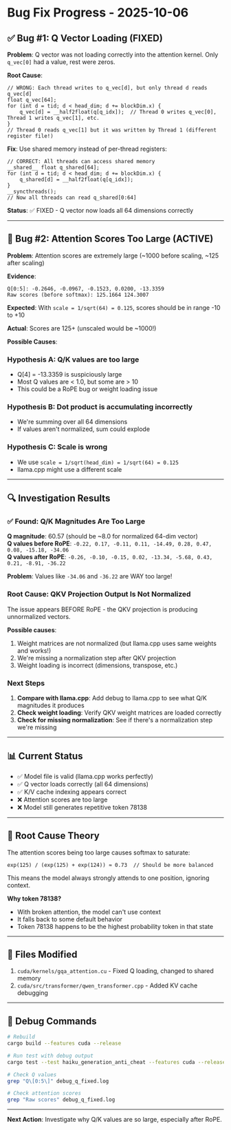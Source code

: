 # Bug Fix Progress - 2025-10-06

## ✅ Bug #1: Q Vector Loading (FIXED)

**Problem**: Q vector was not loading correctly into the attention kernel. Only `q_vec[0]` had a value, rest were zeros.

**Root Cause**: 
```cuda
// WRONG: Each thread writes to q_vec[d], but only thread d reads q_vec[d]
float q_vec[64];
for (int d = tid; d < head_dim; d += blockDim.x) {
    q_vec[d] = __half2float(q[q_idx]);  // Thread 0 writes q_vec[0], Thread 1 writes q_vec[1], etc.
}
// Thread 0 reads q_vec[1] but it was written by Thread 1 (different register file!)
```

**Fix**: Use shared memory instead of per-thread registers:
```cuda
// CORRECT: All threads can access shared memory
__shared__ float q_shared[64];
for (int d = tid; d < head_dim; d += blockDim.x) {
    q_shared[d] = __half2float(q[q_idx]);
}
__syncthreads();
// Now all threads can read q_shared[0:64]
```

**Status**: ✅ FIXED - Q vector now loads all 64 dimensions correctly

---

## 🔴 Bug #2: Attention Scores Too Large (ACTIVE)

**Problem**: Attention scores are extremely large (~1000 before scaling, ~125 after scaling)

**Evidence**:
```
Q[0:5]: -0.2646, -0.0967, -0.1523, 0.0200, -13.3359
Raw scores (before softmax): 125.1664 124.3007
```

**Expected**: With `scale = 1/sqrt(64) = 0.125`, scores should be in range -10 to +10

**Actual**: Scores are 125+ (unscaled would be ~1000!)

**Possible Causes**:

### Hypothesis A: Q/K values are too large
- Q[4] = -13.3359 is suspiciously large
- Most Q values are < 1.0, but some are > 10
- This could be a RoPE bug or weight loading issue

### Hypothesis B: Dot product is accumulating incorrectly
- We're summing over all 64 dimensions
- If values aren't normalized, sum could explode

### Hypothesis C: Scale is wrong
- We use `scale = 1/sqrt(head_dim) = 1/sqrt(64) = 0.125`
- llama.cpp might use a different scale

---

## 🔍 Investigation Results

### ✅ Found: Q/K Magnitudes Are Too Large

**Q magnitude**: 60.57 (should be ~8.0 for normalized 64-dim vector)  
**Q values before RoPE**: `-0.22, 0.17, -0.11, 0.11, -14.49, 0.28, 0.47, 0.08, -15.18, -34.06`  
**Q values after RoPE**: `-0.26, -0.10, -0.15, 0.02, -13.34, -5.68, 0.43, 0.21, -8.91, -36.22`

**Problem**: Values like `-34.06` and `-36.22` are WAY too large!

### Root Cause: QKV Projection Output Is Not Normalized

The issue appears BEFORE RoPE - the QKV projection is producing unnormalized vectors.

**Possible causes**:
1. Weight matrices are not normalized (but llama.cpp uses same weights and works!)
2. We're missing a normalization step after QKV projection
3. Weight loading is incorrect (dimensions, transpose, etc.)

### Next Steps

1. **Compare with llama.cpp**: Add debug to llama.cpp to see what Q/K magnitudes it produces
2. **Check weight loading**: Verify QKV weight matrices are loaded correctly
3. **Check for missing normalization**: See if there's a normalization step we're missing

---

## 📊 Current Status

- ✅ Model file is valid (llama.cpp works perfectly)
- ✅ Q vector loads correctly (all 64 dimensions)
- ✅ K/V cache indexing appears correct
- ❌ Attention scores are too large
- ❌ Model still generates repetitive token 78138

---

## 🎯 Root Cause Theory

The attention scores being too large causes softmax to saturate:
```
exp(125) / (exp(125) + exp(124)) ≈ 0.73  // Should be more balanced
```

This means the model always strongly attends to one position, ignoring context.

**Why token 78138?** 
- With broken attention, the model can't use context
- It falls back to some default behavior
- Token 78138 happens to be the highest probability token in that state

---

## 📝 Files Modified

1. `cuda/kernels/gqa_attention.cu` - Fixed Q loading, changed to shared memory
2. `cuda/src/transformer/qwen_transformer.cpp` - Added KV cache debugging

---

## 🔬 Debug Commands

```bash
# Rebuild
cargo build --features cuda --release

# Run test with debug output
cargo test --test haiku_generation_anti_cheat --features cuda --release -- --nocapture --ignored 2>&1 | tee debug_q_fixed.log

# Check Q values
grep "Q\[0:5\]" debug_q_fixed.log

# Check attention scores
grep "Raw scores" debug_q_fixed.log
```

---

**Next Action**: Investigate why Q/K values are so large, especially after RoPE.
